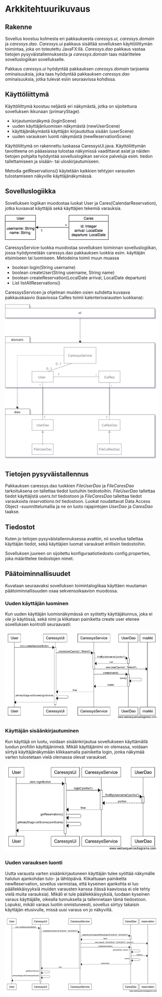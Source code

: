 # Arkkitehtuurikuvaus
## Rakenne
Sovellus koostuu kolmesta eri pakkauksesta _caressys.ui, caressys.domain_ ja _caressys.dao_. _Caressys.ui_ pakkaus sisältää sovelluksen käyttöliittymän toimintaa, joka on toteutettu JavaFX:llä. _Caressys.dao_ pakkaus vastaa tietojen pysyväistallennuksesta ja _caressys.domain_ taas määrittelee sovelluslogiikan sovellukselle. 

Pakkaus _caressys.ui_ hyödyntää pakkauksen _caressys.domain_ tarjoamia ominaisuuksia, joka taas hyödyntää pakkauksen _caressys.dao_ ominaisuuksia, jotka tulevat esiin seuraavissa kohdissa.

## Käyttöliittymä

Käyttöliittymä koostuu neljästä eri näkymästä, jotka on sijoitettuna sovelluksen ikkunaan (primaryStage).
- kirjautumisnäkymä (loginScene)
- uuden käyttäjänluomisen näkymästä (newUserScene)
- käyttäjänäkymästä käyttäjän kirjauduttua sisään (userScene)
- uuden varauksen luonti näkymästä (newReservationScene)

Käyttöliittymä on rakennettu luokassa CaressysUi.java. Käyttöliittymän tavoitteena on pääasiassa tulostaa näkymissä vaadittavat asiat ja näiden tietojen pohjalta hyödyntää sovelluslogiikan service palveluja esim. tiedon tallettamiseen ja sisään- tai uloskirjautumiseen.

Metodia getReservations() käytetään kaikkien tehtyjen varausten tulostamiseen näkyville käyttäjänäkymässä.

## Sovelluslogiikka
Sovelluksen logiikan muodostaa luokat User ja Cares(CalendarReservation), jotka kuvaavat käyttäjiä sekä käyttäjien tekemiä varauksia.

<img src= "https://github.com/lankku1/ot-harjoitustyo/blob/master/dokumentaatio/kuvat/Untitled%20Diagram.png">

CaressysService-luokka muodostaa sovelluksen toiminnan sovelluslogiikan, jossa hyödynnetään caressys.dao pakkauksen luokkia esim. käyttäjän etsimiseen tai luomiseen. Metodeina toimii muun muassa
- boolean login(String username)
- boolean createUser(String username, String name)
- boolean createReservation(LocalDate arrival, LocalDate departure)
- List<Cares> listAllReservations()

CaressysServicen ja ohjelman muiden osien suhdetta kuvaava pakkauskaavio (kaaviossa CaRes toimii kalenterivarausten luokkana):

<img src= "https://github.com/lankku1/ot-harjoitustyo/blob/master/dokumentaatio/kuvat/pakkauskaavioSovelluksesta.png">

## Tietojen pysyväistallennus
Pakkauksen caressys.dao luokkien _FileUserDao_ ja _FileCaresDao_ tarkoituksena on tallettaa tiedot luotuihin tiedostoihin. _FileUserDao_ tallettaa tiedot käyttäjistä _users.txt_ tiedostoon ja _FileCaresDao_ tallettaa tiedot varauksista _reservations.txt_ tiedostoon. Luokat noudattavat Data Access Object -suunnittelumallia ja ne on luoto rajapintojen _UserDao_ ja _CaresDao_ taakse.

## Tiedostot
Kuten jo teitojen pysyväistallennuksessa avattiin, nii sovellus tallettaa käyttäjän tiedot, sekä käyttäjien luomat varaukset erillisiin tiedostoihin.

Sovelluksen juureen on sijoitettu konfiguraatiotiedosto config.properties, joka määrittelee tiedostojen nimet.

## Päätoiminnallisuudet

Kuvataan seuraavaksi sovelluksen toimintalogiikaa käyttäen muutaman päätoiminnallisuuden osaa sekvenssikaavion muodossa.

### Uuden käyttäjän luominen

Kun uuden käyttäjän luomisnäkymässä on syötetty käyttäjätunnus, joka ei ole jo käytössä, sekä nimi ja klikataan painiketta create user etenee sovelluksen kontrolli seuraavasti:

<img src= "https://github.com/lankku1/ot-harjoitustyo/blob/master/dokumentaatio/kuvat/newUser.png">

### Käyttäjän sisäänkirjautuminen

Kun käyttäjä on luotu, voidaan sisäänkirjautua sovellukseen käyttämällä luodun profiilin käyttäjänimeä. Mikäli käyttäjänimi on olemassa, voidaan siirtyä käyttäjänäkymään klikkaamalla painiketta login, jonka näkymää varten tulostetaan vielä olemassa olevat varaukset.

<img src= "https://github.com/lankku1/ot-harjoitustyo/blob/master/dokumentaatio/kuvat/userLogin.png">

### Uuden varauksen luonti

Uutta varausta varten sisäänkirjautuneen käyttäjän tulee syöttää näkymälle halutun ajankohdan tulo- ja lähtöpäivä. Klikattuaan painiketta newReservation, sovellus varmistaa, että kyseinen ajankohta ei luo päällekkäisyyksiä muiden varausten kanssa (tässä kaaviossa ei ole tehty vielä muita varauksia). Mikäli ei tule päällekkäisyyksiä, luodaan kyseinen varaus käyttäjälle, oikealla tunnuksella ja tallennetaan tämä tiedostoon. Lopuksi, mikäli varaus luotiin onnistuneesti, sovellus siirtyy takaisin käyttäjän etusivulle, missä uusi varaus on jo näkyvillä.

<img src= "https://github.com/lankku1/ot-harjoitustyo/blob/master/dokumentaatio/kuvat/createNewReservation.png">
